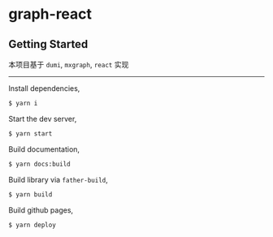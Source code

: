 # graph-react

## Getting Started

本项目基于 `dumi`, `mxgraph`, `react` 实现

---

Install dependencies,

```bash
$ yarn i
```

Start the dev server,

```bash
$ yarn start
```

Build documentation,

```bash
$ yarn docs:build
```

Build library via `father-build`,

```bash
$ yarn build
```

Build github pages,

```bash
$ yarn deploy
```
